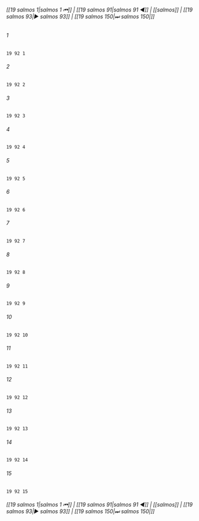 
###### [[19 salmos 1|salmos 1 ⏮]] | [[19 salmos 91|salmos 91 ◀]] | [[salmos]] | [[19 salmos 93|▶ salmos 93]] | [[19 salmos 150|⏭ salmos 150|]]

###### 1
``` verse
19 92 1 
```
###### 2
``` verse
19 92 2 
```
###### 3
``` verse
19 92 3 
```
###### 4
``` verse
19 92 4 
```
###### 5
``` verse
19 92 5 
```
###### 6
``` verse
19 92 6 
```
###### 7
``` verse
19 92 7 
```
###### 8
``` verse
19 92 8 
```
###### 9
``` verse
19 92 9 
```
###### 10
``` verse
19 92 10 
```
###### 11
``` verse
19 92 11 
```
###### 12
``` verse
19 92 12 
```
###### 13
``` verse
19 92 13 
```
###### 14
``` verse
19 92 14 
```
###### 15
``` verse
19 92 15 
```

###### [[19 salmos 1|salmos 1 ⏮]] | [[19 salmos 91|salmos 91 ◀]] | [[salmos]] | [[19 salmos 93|▶ salmos 93]] | [[19 salmos 150|⏭ salmos 150|]]

